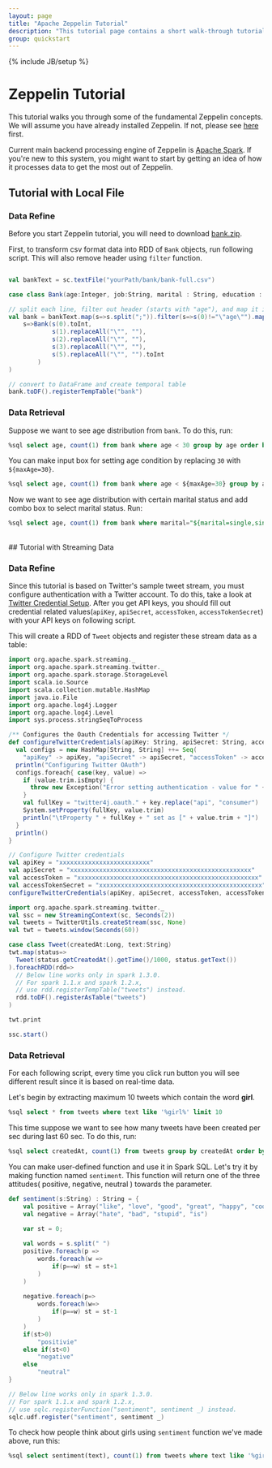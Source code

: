 ```yaml
---
layout: page
title: "Apache Zeppelin Tutorial"
description: "This tutorial page contains a short walk-through tutorial that uses Apache Spark backend. Please note that this tutorial is valid for Spark 1.3 and higher."
group: quickstart
---
```

<!--
Licensed under the Apache License, Version 2.0 (the "License");
you may not use this file except in compliance with the License.
You may obtain a copy of the License at

http://www.apache.org/licenses/LICENSE-2.0

Unless required by applicable law or agreed to in writing, software
distributed under the License is distributed on an "AS IS" BASIS,
WITHOUT WARRANTIES OR CONDITIONS OF ANY KIND, either express or implied.
See the License for the specific language governing permissions and
limitations under the License.
-->
{% include JB/setup %}

# Zeppelin Tutorial

<div id="toc"></div>

This tutorial walks you through some of the fundamental Zeppelin concepts. We will assume you have already installed Zeppelin. If not, please see [here](./install.html) first.

Current main backend processing engine of Zeppelin is [Apache Spark](https://spark.apache.org). If you're new to this system, you might want to start by getting an idea of how it processes data to get the most out of Zeppelin.

## Tutorial with Local File

### Data Refine

Before you start Zeppelin tutorial, you will need to download [bank.zip](http://archive.ics.uci.edu/ml/machine-learning-databases/00222/bank.zip). 

First, to transform csv format data into RDD of `Bank` objects, run following script. This will also remove header using `filter` function.

```scala

val bankText = sc.textFile("yourPath/bank/bank-full.csv")

case class Bank(age:Integer, job:String, marital : String, education : String, balance : Integer)

// split each line, filter out header (starts with "age"), and map it into Bank case class
val bank = bankText.map(s=>s.split(";")).filter(s=>s(0)!="\"age\"").map(
    s=>Bank(s(0).toInt, 
            s(1).replaceAll("\"", ""),
            s(2).replaceAll("\"", ""),
            s(3).replaceAll("\"", ""),
            s(5).replaceAll("\"", "").toInt
        )
)

// convert to DataFrame and create temporal table
bank.toDF().registerTempTable("bank")
```

### Data Retrieval

Suppose we want to see age distribution from `bank`. To do this, run:

```sql
%sql select age, count(1) from bank where age < 30 group by age order by age
```

You can make input box for setting age condition by replacing `30` with `${maxAge=30}`.

```sql
%sql select age, count(1) from bank where age < ${maxAge=30} group by age order by age
```

Now we want to see age distribution with certain marital status and add combo box to select marital status. Run:

```sql
%sql select age, count(1) from bank where marital="${marital=single,single|divorced|married}" group by age order by age
```

<br />
## Tutorial with Streaming Data 

### Data Refine

Since this tutorial is based on Twitter's sample tweet stream, you must configure authentication with a Twitter account. To do this, take a look at [Twitter Credential Setup](https://databricks-training.s3.amazonaws.com/realtime-processing-with-spark-streaming.html#twitter-credential-setup). After you get API keys, you should fill out credential related values(`apiKey`, `apiSecret`, `accessToken`, `accessTokenSecret`) with your API keys on following script.

This will create a RDD of `Tweet` objects and register these stream data as a table:

```scala
import org.apache.spark.streaming._
import org.apache.spark.streaming.twitter._
import org.apache.spark.storage.StorageLevel
import scala.io.Source
import scala.collection.mutable.HashMap
import java.io.File
import org.apache.log4j.Logger
import org.apache.log4j.Level
import sys.process.stringSeqToProcess

/** Configures the Oauth Credentials for accessing Twitter */
def configureTwitterCredentials(apiKey: String, apiSecret: String, accessToken: String, accessTokenSecret: String) {
  val configs = new HashMap[String, String] ++= Seq(
    "apiKey" -> apiKey, "apiSecret" -> apiSecret, "accessToken" -> accessToken, "accessTokenSecret" -> accessTokenSecret)
  println("Configuring Twitter OAuth")
  configs.foreach{ case(key, value) =>
    if (value.trim.isEmpty) {
      throw new Exception("Error setting authentication - value for " + key + " not set")
    }
    val fullKey = "twitter4j.oauth." + key.replace("api", "consumer")
    System.setProperty(fullKey, value.trim)
    println("\tProperty " + fullKey + " set as [" + value.trim + "]")
  }
  println()
}

// Configure Twitter credentials
val apiKey = "xxxxxxxxxxxxxxxxxxxxxxxxx"
val apiSecret = "xxxxxxxxxxxxxxxxxxxxxxxxxxxxxxxxxxxxxxxxxxxxxxxxxx"
val accessToken = "xxxxxxxxxxxxxxxxxxxxxxxxxxxxxxxxxxxxxxxxxxxxxxxxxx"
val accessTokenSecret = "xxxxxxxxxxxxxxxxxxxxxxxxxxxxxxxxxxxxxxxxxxxxx"
configureTwitterCredentials(apiKey, apiSecret, accessToken, accessTokenSecret)

import org.apache.spark.streaming.twitter._
val ssc = new StreamingContext(sc, Seconds(2))
val tweets = TwitterUtils.createStream(ssc, None)
val twt = tweets.window(Seconds(60))

case class Tweet(createdAt:Long, text:String)
twt.map(status=>
  Tweet(status.getCreatedAt().getTime()/1000, status.getText())
).foreachRDD(rdd=>
  // Below line works only in spark 1.3.0.
  // For spark 1.1.x and spark 1.2.x,
  // use rdd.registerTempTable("tweets") instead.
  rdd.toDF().registerAsTable("tweets")
)

twt.print

ssc.start()
```

### Data Retrieval

For each following script, every time you click run button you will see different result since it is based on real-time data.

Let's begin by extracting maximum 10 tweets which contain the word **girl**.

```sql
%sql select * from tweets where text like '%girl%' limit 10
```

This time suppose we want to see how many tweets have been created per sec during last 60 sec. To do this, run:

```sql
%sql select createdAt, count(1) from tweets group by createdAt order by createdAt
```


You can make user-defined function and use it in Spark SQL. Let's try it by making function named `sentiment`. This function will return one of the three attitudes( positive, negative, neutral ) towards the parameter.

```scala
def sentiment(s:String) : String = {
    val positive = Array("like", "love", "good", "great", "happy", "cool", "the", "one", "that")
    val negative = Array("hate", "bad", "stupid", "is")
    
    var st = 0;

    val words = s.split(" ")    
    positive.foreach(p =>
        words.foreach(w =>
            if(p==w) st = st+1
        )
    )
    
    negative.foreach(p=>
        words.foreach(w=>
            if(p==w) st = st-1
        )
    )
    if(st>0)
        "positivie"
    else if(st<0)
        "negative"
    else
        "neutral"
}

// Below line works only in spark 1.3.0.
// For spark 1.1.x and spark 1.2.x,
// use sqlc.registerFunction("sentiment", sentiment _) instead.
sqlc.udf.register("sentiment", sentiment _)

```

To check how people think about girls using `sentiment` function we've made above, run this:

```sql
%sql select sentiment(text), count(1) from tweets where text like '%girl%' group by sentiment(text)
```